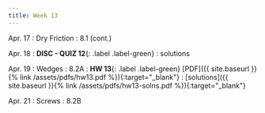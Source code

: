 ```yaml
---
title: Week 13 
---
```

Apr. 17
: Dry Friction 
  : 8.1 (cont.)

Apr. 18
: **DISC - QUIZ 12**{: .label .label-green} 
  : solutions

Apr. 19
: Wedges
  : 8.2A
: **HW 13**{: .label .label-green} [PDF]({{ site.baseurl }}{% link /assets/pdfs/hw13.pdf %}){:target="_blank"}
  : [solutions]({{ site.baseurl }}{% link /assets/pdfs/hw13-solns.pdf %}){:target="_blank"}

Apr. 21	
: Screws
  : 8.2B
